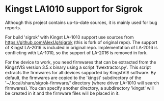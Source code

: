 # Kingst LA1010 support for Sigrok

Although this project contains up-to-date sources, it is mainly used for bug reports.

For build 'sigrok' with Kingst LA-1010 support use sources from https://github.com/AlexUg/sigrok (this is fork of original repo).
The support of Kingst LA-2016 is included in original repo. Implementation of LA-2016 is conflicting with LA-1010, so the support of LA-2016 is removed in fork.

For the device to work, you need firmwares that can be extracted from the KingstVIS version 3.5.x binary using a script 'fwextractor.py'.
This script extracts the firmwares for all devices supported by KingstVIS software.
By default, the firmwares are copied to the 'kingst' subdirectory of the '~/.local/share/sigrok-firmware/' directory (where driver LA-1010 will search firmwares).
You can specify another directory, a subdirectory 'kingst' will be created in it and the firmware files will be placed in it.
